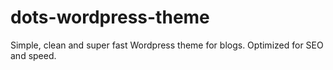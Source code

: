 # dots-wordpress-theme
Simple, clean and super fast Wordpress theme for blogs. Optimized for SEO and speed.
